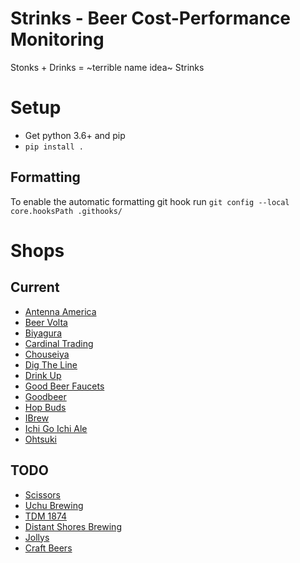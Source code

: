Strinks - Beer Cost-Performance Monitoring
==========================================

Stonks + Drinks = ~terrible name idea~ Strinks

# Setup


* Get python 3.6+ and pip
* `pip install .`

## Formatting

To enable the automatic formatting git hook run `git config --local core.hooksPath .githooks/`


# Shops

## Current

- [Antenna America](https://www.antenna-america.com/)
- [Beer Volta](http://beervolta.com/)
- [Biyagura](https://www.biyagura.jp/)
- [Cardinal Trading](https://retail.cardinaltrading.jp/)
- [Chouseiya](https://www.chouseiya-beer.com/)
- [Dig The Line](https://dig-the-line-store.com/)
- [Drink Up](https://drinkuppers-ecshop.stores.jp)
- [Good Beer Faucets](https://gbfbottleshoppe.com/)
- [Goodbeer](https://goodbeer.jp/)
- [Hop Buds](https://hopbudsnagoya.com/)
- [IBrew](https://craftbeerbar-ibrew.com//)
- [Ichi Go Ichi Ale](https://151l.shop/)
- [Ohtsuki](http://www.ohtsuki-saketen.com/)

## TODO

- [Scissors](https://craftbeers.thebase.in/)
- [Uchu Brewing](https://uchubrew.shop-pro.jp/)
- [TDM 1874](https://search.rakuten.co.jp/search/mall/tdm1874/)
- [Distant Shores Brewing](https://en.dsbtokyo.shop/shop)
- [Jollys](https://www.ubereats.com/jp/tokyo/food-delivery/jollys/0Rr8RBPfTMyb7x89DH8mkQ?ps=1)
- [Craft Beers](https://www.craftbeers.jp/)
